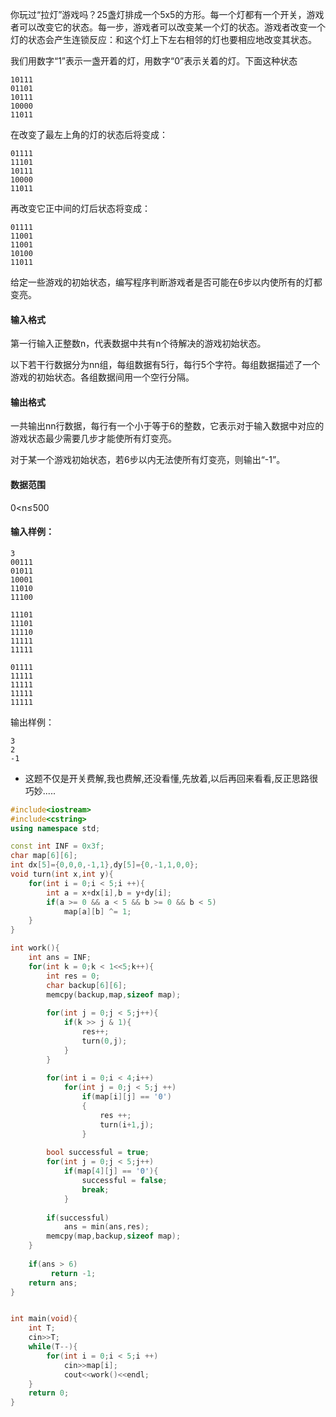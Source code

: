 你玩过“拉灯”游戏吗？25盏灯排成一个5x5的方形。每一个灯都有一个开关，游戏者可以改变它的状态。每一步，游戏者可以改变某一个灯的状态。游戏者改变一个灯的状态会产生连锁反应：和这个灯上下左右相邻的灯也要相应地改变其状态。

我们用数字“1”表示一盏开着的灯，用数字“0”表示关着的灯。下面这种状态

```
10111
01101
10111
10000
11011
```

在改变了最左上角的灯的状态后将变成：

```
01111
11101
10111
10000
11011
```

再改变它正中间的灯后状态将变成：

```
01111
11001
11001
10100
11011
```

给定一些游戏的初始状态，编写程序判断游戏者是否可能在6步以内使所有的灯都变亮。

#### 输入格式

第一行输入正整数n，代表数据中共有n个待解决的游戏初始状态。

以下若干行数据分为nn组，每组数据有5行，每行5个字符。每组数据描述了一个游戏的初始状态。各组数据间用一个空行分隔。

#### 输出格式

一共输出nn行数据，每行有一个小于等于6的整数，它表示对于输入数据中对应的游戏状态最少需要几步才能使所有灯变亮。

对于某一个游戏初始状态，若6步以内无法使所有灯变亮，则输出“-1”。

#### 数据范围

0<n≤500

#### 输入样例：

```
3
00111
01011
10001
11010
11100

11101
11101
11110
11111
11111

01111
11111
11111
11111
11111
```

输出样例：

```
3
2
-1
```

- 这题不仅是开关费解,我也费解,还没看懂,先放着,以后再回来看看,反正思路很巧妙.....

```c++
#include<iostream>
#include<cstring>
using namespace std;

const int INF = 0x3f;
char map[6][6];
int dx[5]={0,0,0,-1,1},dy[5]={0,-1,1,0,0};
void turn(int x,int y){
    for(int i = 0;i < 5;i ++){
        int a = x+dx[i],b = y+dy[i];
        if(a >= 0 && a < 5 && b >= 0 && b < 5)
            map[a][b] ^= 1;
    }
}

int work(){
    int ans = INF;
    for(int k = 0;k < 1<<5;k++){
        int res = 0;
        char backup[6][6];
        memcpy(backup,map,sizeof map);
        
        for(int j = 0;j < 5;j++){
            if(k >> j & 1){
                res++;
                turn(0,j);
            }
        }
        
        for(int i = 0;i < 4;i++)
            for(int j = 0;j < 5;j ++)
                if(map[i][j] == '0')
                {
                    res ++;
                    turn(i+1,j);
                }
                
        bool successful = true;
        for(int j = 0;j < 5;j++)
            if(map[4][j] == '0'){
                successful = false;
                break;
            }
        
        if(successful)
            ans = min(ans,res);
        memcpy(map,backup,sizeof map);
    }
    
    if(ans > 6)
         return -1;
    return ans;
}


int main(void){
    int T;
    cin>>T;
    while(T--){
        for(int i = 0;i < 5;i ++)
            cin>>map[i];
            cout<<work()<<endl;
    }
    return 0;
}
```

